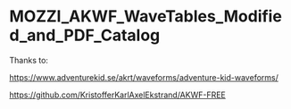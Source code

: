 # MOZZI_AKWF_WaveTables_Modified_and_PDF_Catalog

Thanks to:

https://www.adventurekid.se/akrt/waveforms/adventure-kid-waveforms/

https://github.com/KristofferKarlAxelEkstrand/AKWF-FREE
